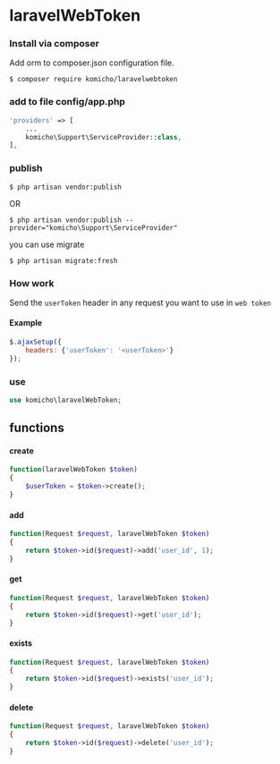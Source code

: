 # laravelWebToken

### Install via composer
Add orm to composer.json configuration file.

```
$ composer require komicho/laravelwebtoken
```

### add to file config/app.php
```php
'providers' => [
    ...
    komicho\Support\ServiceProvider::class,
],
```

### publish 
```
$ php artisan vendor:publish
```
OR
```
$ php artisan vendor:publish --provider="komicho\Support\ServiceProvider"
```
you can use migrate
```
$ php artisan migrate:fresh
```

### How work
Send the `userToken` header in any request you want to use in `web token`
#### Example
```javascript
$.ajaxSetup({
    headers: {'userToken': '<userToken>'}
});
```

### use
```php
use komicho\laravelWebToken;
```
## functions
#### create
```php
function(laravelWebToken $token)
{
    $userToken = $token->create();
}
```
#### add
```php
function(Request $request, laravelWebToken $token)
{
    return $token->id($request)->add('user_id', 1);
}
```
#### get
```php
function(Request $request, laravelWebToken $token)
{
    return $token->id($request)->get('user_id');
}
```
#### exists
```php
function(Request $request, laravelWebToken $token)
{
    return $token->id($request)->exists('user_id');
}
```
#### delete
```php
function(Request $request, laravelWebToken $token)
{
    return $token->id($request)->delete('user_id');
}
```